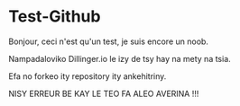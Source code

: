 # Test-Github
Bonjour, ceci n'est qu'un test, je suis encore un noob.

Nampadaloviko Dillinger.io le izy de tsy hay na mety na tsia.


Efa no forkeo ity repository ity ankehitriny.

NISY ERREUR BE KAY LE TEO FA ALEO AVERINA !!!
